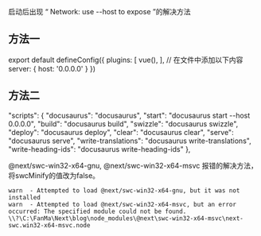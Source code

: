 

启动后出现 “ Network: use --host to expose ”的解决方法

## 方法一

export default defineConfig({
    plugins: [
        vue(),
        ],
    // 在文件中添加以下内容
    server: {
        host: '0.0.0.0'
    }
})

## 方法二 

  "scripts": {
    "docusaurus": "docusaurus",
    "start": "docusaurus start --host 0.0.0.0",
    "build": "docusaurus build",
    "swizzle": "docusaurus swizzle",
    "deploy": "docusaurus deploy",
    "clear": "docusaurus clear",
    "serve": "docusaurus serve",
    "write-translations": "docusaurus write-translations",
    "write-heading-ids": "docusaurus write-heading-ids"
  },
  
@next/swc-win32-x64-gnu, @next/swc-win32-x64-msvc 报错的解决方法，将swcMinify的值改为false。
  
```
warn  - Attempted to load @next/swc-win32-x64-gnu, but it was not installed
warn  - Attempted to load @next/swc-win32-x64-msvc, but an error occurred: The specified module could not be found.
\\?\C:\FanMa\Next\blog\node_modules\@next\swc-win32-x64-msvc\next-swc.win32-x64-msvc.node

```